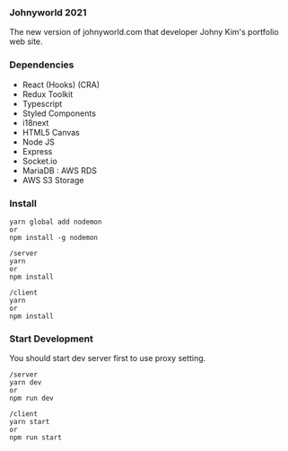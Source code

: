 ### Johnyworld 2021
The new version of johnyworld.com that developer Johny Kim's portfolio web site.

### Dependencies
- React (Hooks) (CRA)
- Redux Toolkit
- Typescript
- Styled Components
- i18next
- HTML5 Canvas
- Node JS
- Express
- Socket.io
- MariaDB : AWS RDS
- AWS S3 Storage


### Install
```
yarn global add nodemon
or
npm install -g nodemon

/server
yarn
or
npm install

/client
yarn
or 
npm install
```

### Start Development

You should start dev server first to use proxy setting.

```
/server
yarn dev
or 
npm run dev

/client
yarn start
or
npm run start
```